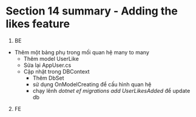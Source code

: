# **Section 14 summary** - Adding the likes feature

1. BE
- Thêm một bảng phụ trong mối quan hệ many to many
    + Thêm model UserLike
    + Sửa lại AppUser.cs
    + Cập nhật trong DBContext
        - Thêm DbSet
        - sử dụng OnModelCreating để cấu hình quan hệ
        - chạy lênh *dotnet ef migrations add UserLikesAdded* để update db

2. FE





